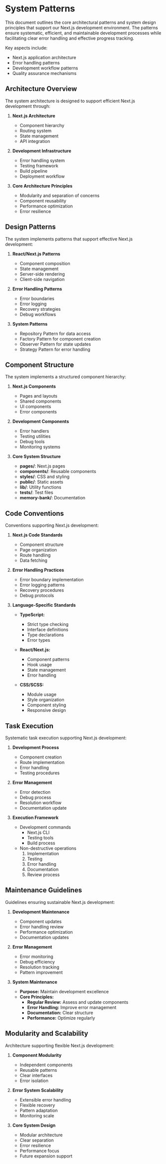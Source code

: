 # System Patterns

This document outlines the core architectural patterns and system design principles that support our Next.js development environment. The patterns ensure systematic, efficient, and maintainable development processes while facilitating clear error handling and effective progress tracking.

Key aspects include:

- Next.js application architecture
- Error handling patterns
- Development workflow patterns
- Quality assurance mechanisms

## Architecture Overview

The system architecture is designed to support efficient Next.js development through:

1. **Next.js Architecture**
   - Component hierarchy
   - Routing system
   - State management
   - API integration

2. **Development Infrastructure**
   - Error handling system
   - Testing framework
   - Build pipeline
   - Deployment workflow

3. **Core Architecture Principles**
   - Modularity and separation of concerns
   - Component reusability
   - Performance optimization
   - Error resilience

## Design Patterns

The system implements patterns that support effective Next.js development:

1. **React/Next.js Patterns**
   - Component composition
   - State management
   - Server-side rendering
   - Client-side navigation

2. **Error Handling Patterns**
   - Error boundaries
   - Error logging
   - Recovery strategies
   - Debug workflows

3. **System Patterns**
   - Repository Pattern for data access
   - Factory Pattern for component creation
   - Observer Pattern for state updates
   - Strategy Pattern for error handling

## Component Structure

The system implements a structured component hierarchy:

1. **Next.js Components**
   - Pages and layouts
   - Shared components
   - UI components
   - Error components

2. **Development Components**
   - Error handlers
   - Testing utilities
   - Debug tools
   - Monitoring systems

3. **Core System Structure**
   - **pages/**: Next.js pages
   - **components/**: Reusable components
   - **styles/**: CSS and styling
   - **public/**: Static assets
   - **lib/**: Utility functions
   - **tests/**: Test files
   - **memory-bank/**: Documentation

## Code Conventions

Conventions supporting Next.js development:

1. **Next.js Code Standards**
   - Component structure
   - Page organization
   - Route handling
   - Data fetching

2. **Error Handling Practices**
   - Error boundary implementation
   - Error logging patterns
   - Recovery procedures
   - Debug protocols

3. **Language-Specific Standards**
   - **TypeScript:**
     - Strict type checking
     - Interface definitions
     - Type declarations
     - Error types

   - **React/Next.js:**
     - Component patterns
     - Hook usage
     - State management
     - Error handling

   - **CSS/SCSS:**
     - Module usage
     - Style organization
     - Component styling
     - Responsive design

## Task Execution

Systematic task execution supporting Next.js development:

1. **Development Process**
   - Component creation
   - Route implementation
   - Error handling
   - Testing procedures

2. **Error Management**
   - Error detection
   - Debug process
   - Resolution workflow
   - Documentation update

3. **Execution Framework**
   - Development commands
     - Next.js CLI
     - Testing tools
     - Build process
   - Non-destructive operations
     1. Implementation
     2. Testing
     3. Error handling
     4. Documentation
     5. Review process

## Maintenance Guidelines

Guidelines ensuring sustainable Next.js development:

1. **Development Maintenance**
   - Component updates
   - Error handling review
   - Performance optimization
   - Documentation updates

2. **Error Management**
   - Error monitoring
   - Debug efficiency
   - Resolution tracking
   - Pattern improvement

3. **System Maintenance**
   - **Purpose:** Maintain development excellence
   - **Core Principles:**
     - **Regular Review:** Assess and update components
     - **Error Handling:** Improve error management
     - **Documentation:** Clear structure
     - **Performance:** Optimize regularly

## Modularity and Scalability

Architecture supporting flexible Next.js development:

1. **Component Modularity**
   - Independent components
   - Reusable patterns
   - Clear interfaces
   - Error isolation

2. **Error System Scalability**
   - Extensible error handling
   - Flexible recovery
   - Pattern adaptation
   - Monitoring scale

3. **Core System Design**
   - Modular architecture
   - Clear separation
   - Error resilience
   - Performance focus
   - Future expansion support

